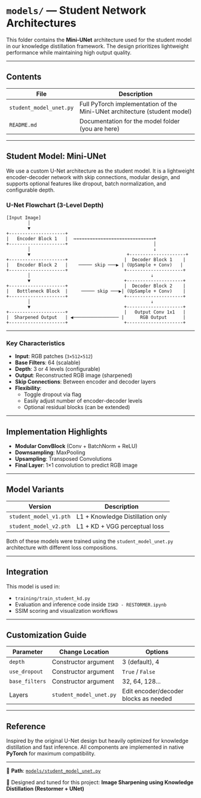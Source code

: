 # `models/` — Student Network Architectures

This folder contains the **Mini-UNet** architecture used for the student model in our knowledge distillation framework. The design prioritizes lightweight performance while maintaining high output quality.

---

## Contents

| File | Description |
|------|-------------|
| `student_model_unet.py` | Full PyTorch implementation of the Mini-UNet architecture (student model) |
| `README.md` | Documentation for the model folder (you are here) |

---

## Student Model: Mini-UNet

We use a custom U-Net architecture as the student model. It is a lightweight encoder-decoder network with skip connections, modular design, and supports optional features like dropout, batch normalization, and configurable depth.

### U-Net Flowchart (3-Level Depth)

```
[Input Image]
        │
        ▼
+---------------------+
|   Encoder Block 1   |  →→→→→→→→→→→→→→→→→→→→→→→→→→→→→→+
+---------------------+                                │
        │                                              ↓
        ▼                                    +---------------------+
+---------------------+                     |  Decoder Block 1    |
|   Encoder Block 2   |    ───── skip ───▶ | (UpSample + Conv)   |
+---------------------+                     +---------------------+
        │                                             ↓
        ▼                                   +---------------------+
+---------------------+                     |  Decoder Block 2    |
|   Bottleneck Block  |     ───── skip ───▶| (UpSample + Conv)    |
+---------------------+                     +---------------------+
        │                                             ↓
        ▼                                   +---------------------+
+---------------------+                     |   Output Conv 1x1   |
|  Sharpened Output   | ◀───────────────── |      RGB Output      |
+---------------------+                     +---------------------+
```

---

### Key Characteristics

- **Input**: RGB patches (`3×512×512`)
- **Base Filters**: 64 (scalable)
- **Depth**: 3 or 4 levels (configurable)
- **Output**: Reconstructed RGB image (sharpened)
- **Skip Connections**: Between encoder and decoder layers
- **Flexibility**:
  - Toggle dropout via flag
  - Easily adjust number of encoder-decoder levels
  - Optional residual blocks (can be extended)
  
---

## Implementation Highlights

- **Modular ConvBlock** (Conv + BatchNorm + ReLU)
- **Downsampling**: MaxPooling
- **Upsampling**: Transposed Convolutions
- **Final Layer**: 1×1 convolution to predict RGB image

---

## Model Variants

| Version | Description |
|---------|-------------|
| `student_model_v1.pth` | L1 + Knowledge Distillation only |
| `student_model_v2.pth` | L1 + KD + VGG perceptual loss |

Both of these models were trained using the `student_model_unet.py` architecture with different loss compositions.

---

## Integration

This model is used in:

- `training/train_student_kd.py`
- Evaluation and inference code inside `ISKD - RESTORMER.ipynb`
- SSIM scoring and visualization workflows

---

## Customization Guide

| Parameter | Change Location | Options |
|-----------|------------------|---------|
| `depth` | Constructor argument | 3 (default), 4 |
| `use_dropout` | Constructor argument | `True` / `False` |
| `base_filters` | Constructor argument | 32, 64, 128... |
| Layers | `student_model_unet.py` | Edit encoder/decoder blocks as needed |

---

## Reference

Inspired by the original U-Net design but heavily optimized for knowledge distillation and fast inference. All components are implemented in native **PyTorch** for maximum compatibility.

---

📁 **Path**: [`models/student_model_unet.py`](./student_model_unet.py)

🧠 Designed and tuned for this project: **Image Sharpening using Knowledge Distillation (Restormer + UNet)**



